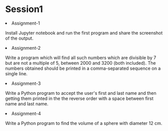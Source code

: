 <h1>Session1</h1>
<li>Assignment-1</li>
<p>Install Jupyter notebook and run the first program and share the screenshot of the output.</p>
<li>Assignment-2</li>
<p>Write a program which will find all such numbers which are divisible by 7 but are not a
multiple of 5, between 2000 and 3200 (both included). The numbers obtained should be
printed in a comma-separated sequence on a single line.</p>
<li>Assignment-3</li>
<p>Write a Python program to accept the user's first and last name and then getting them
printed in the the reverse order with a space between first name and last name.</p>
<li>Assignment-4</li>
<p>Write a Python program to find the volume of a sphere with diameter 12 cm.</p>
